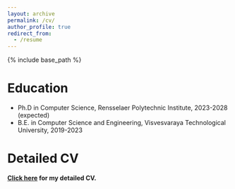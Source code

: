```yaml
---
layout: archive
permalink: /cv/
author_profile: true
redirect_from:
  - /resume
---
```


{% include base_path %}

Education
======
* Ph.D in Computer Science, Rensselaer Polytechnic Institute, 2023-2028 (expected)
* B.E. in Computer Science and Engineering, Visvesvaraya Technological University, 2019-2023


  
Detailed CV
======
**[Click here](http://ankitKUpadhyay.github.io/files/resume.pdf) for my detailed CV.**
